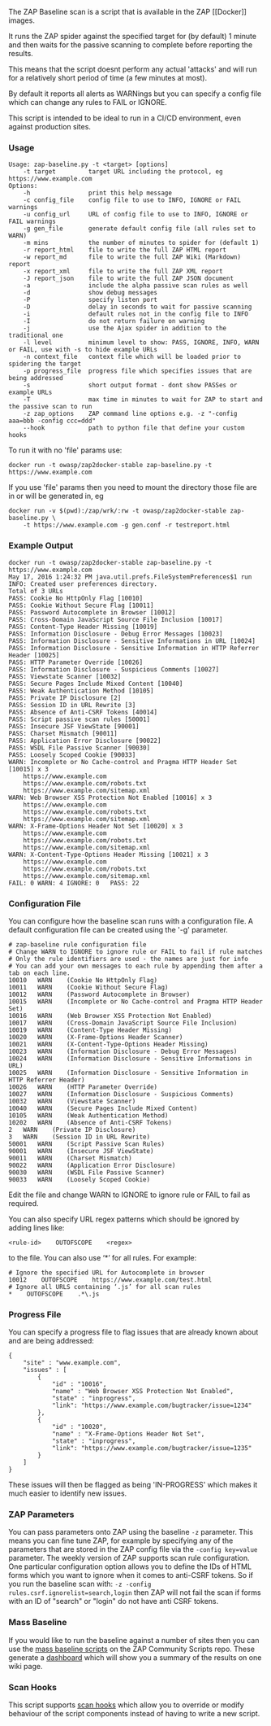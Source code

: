The ZAP Baseline scan is a script that is available in the ZAP [[Docker]] images.

It runs the ZAP spider against the specified target for (by default) 1 minute and then waits for the passive scanning to complete before reporting the results.

This means that the script doesnt perform any actual 'attacks' and will run for a relatively short period of time (a few minutes at most).

By default it reports all alerts as WARNings but you can specify a config file which can change any rules to FAIL or IGNORE.

This script is intended to be ideal to run in a CI/CD environment, even against production sites.
### Usage
```
Usage: zap-baseline.py -t <target> [options]
    -t target         target URL including the protocol, eg https://www.example.com
Options:
    -h                print this help message
    -c config_file    config file to use to INFO, IGNORE or FAIL warnings
    -u config_url     URL of config file to use to INFO, IGNORE or FAIL warnings
    -g gen_file       generate default config file (all rules set to WARN)
    -m mins           the number of minutes to spider for (default 1)
    -r report_html    file to write the full ZAP HTML report
    -w report_md      file to write the full ZAP Wiki (Markdown) report
    -x report_xml     file to write the full ZAP XML report
    -J report_json    file to write the full ZAP JSON document
    -a                include the alpha passive scan rules as well
    -d                show debug messages
    -P                specify listen port
    -D                delay in seconds to wait for passive scanning 
    -i                default rules not in the config file to INFO
    -I                do not return failure on warning
    -j                use the Ajax spider in addition to the traditional one
    -l level          minimum level to show: PASS, IGNORE, INFO, WARN or FAIL, use with -s to hide example URLs
    -n context_file   context file which will be loaded prior to spidering the target
    -p progress_file  progress file which specifies issues that are being addressed
    -s                short output format - dont show PASSes or example URLs
    -T                max time in minutes to wait for ZAP to start and the passive scan to run
    -z zap_options    ZAP command line options e.g. -z "-config aaa=bbb -config ccc=ddd"
    --hook            path to python file that define your custom hooks
```
To run it with no 'file' params use:
```
docker run -t owasp/zap2docker-stable zap-baseline.py -t https://www.example.com
```
If you use 'file' params then you need to mount the directory those file are in or will be generated in, eg
```
docker run -v $(pwd):/zap/wrk/:rw -t owasp/zap2docker-stable zap-baseline.py \
    -t https://www.example.com -g gen.conf -r testreport.html
```
### Example Output
```
docker run -t owasp/zap2docker-stable zap-baseline.py -t https://www.example.com
May 17, 2016 1:24:32 PM java.util.prefs.FileSystemPreferences$1 run
INFO: Created user preferences directory.
Total of 3 URLs
PASS: Cookie No HttpOnly Flag [10010]
PASS: Cookie Without Secure Flag [10011]
PASS: Password Autocomplete in Browser [10012]
PASS: Cross-Domain JavaScript Source File Inclusion [10017]
PASS: Content-Type Header Missing [10019]
PASS: Information Disclosure - Debug Error Messages [10023]
PASS: Information Disclosure - Sensitive Informations in URL [10024]
PASS: Information Disclosure - Sensitive Information in HTTP Referrer Header [10025]
PASS: HTTP Parameter Override [10026]
PASS: Information Disclosure - Suspicious Comments [10027]
PASS: Viewstate Scanner [10032]
PASS: Secure Pages Include Mixed Content [10040]
PASS: Weak Authentication Method [10105]
PASS: Private IP Disclosure [2]
PASS: Session ID in URL Rewrite [3]
PASS: Absence of Anti-CSRF Tokens [40014]
PASS: Script passive scan rules [50001]
PASS: Insecure JSF ViewState [90001]
PASS: Charset Mismatch [90011]
PASS: Application Error Disclosure [90022]
PASS: WSDL File Passive Scanner [90030]
PASS: Loosely Scoped Cookie [90033]
WARN: Incomplete or No Cache-control and Pragma HTTP Header Set [10015] x 3
	https://www.example.com
	https://www.example.com/robots.txt
	https://www.example.com/sitemap.xml
WARN: Web Browser XSS Protection Not Enabled [10016] x 3
	https://www.example.com
	https://www.example.com/robots.txt
	https://www.example.com/sitemap.xml
WARN: X-Frame-Options Header Not Set [10020] x 3
	https://www.example.com
	https://www.example.com/robots.txt
	https://www.example.com/sitemap.xml
WARN: X-Content-Type-Options Header Missing [10021] x 3
	https://www.example.com
	https://www.example.com/robots.txt
	https://www.example.com/sitemap.xml
FAIL: 0	WARN: 4	IGNORE: 0	PASS: 22
```
### Configuration File
You can configure how the baseline scan runs with a configuration file. A default configuration file can be created using the '-g' parameter.
```
# zap-baseline rule configuration file
# Change WARN to IGNORE to ignore rule or FAIL to fail if rule matches
# Only the rule identifiers are used - the names are just for info
# You can add your own messages to each rule by appending them after a tab on each line.
10010	WARN	(Cookie No HttpOnly Flag)
10011	WARN	(Cookie Without Secure Flag)
10012	WARN	(Password Autocomplete in Browser)
10015	WARN	(Incomplete or No Cache-control and Pragma HTTP Header Set)
10016	WARN	(Web Browser XSS Protection Not Enabled)
10017	WARN	(Cross-Domain JavaScript Source File Inclusion)
10019	WARN	(Content-Type Header Missing)
10020	WARN	(X-Frame-Options Header Scanner)
10021	WARN	(X-Content-Type-Options Header Missing)
10023	WARN	(Information Disclosure - Debug Error Messages)
10024	WARN	(Information Disclosure - Sensitive Informations in URL)
10025	WARN	(Information Disclosure - Sensitive Information in HTTP Referrer Header)
10026	WARN	(HTTP Parameter Override)
10027	WARN	(Information Disclosure - Suspicious Comments)
10032	WARN	(Viewstate Scanner)
10040	WARN	(Secure Pages Include Mixed Content)
10105	WARN	(Weak Authentication Method)
10202	WARN	(Absence of Anti-CSRF Tokens)
2	WARN	(Private IP Disclosure)
3	WARN	(Session ID in URL Rewrite)
50001	WARN	(Script Passive Scan Rules)
90001	WARN	(Insecure JSF ViewState)
90011	WARN	(Charset Mismatch)
90022	WARN	(Application Error Disclosure)
90030	WARN	(WSDL File Passive Scanner)
90033	WARN	(Loosely Scoped Cookie)
```
Edit the file and change WARN to IGNORE to ignore rule or FAIL to fail as required.

You can also specify URL regex patterns which should be ignored by adding lines like:
```
<rule-id>    OUTOFSCOPE    <regex>
```
to the file. You can also use ‘*’ for all rules.
For example:
```
# Ignore the specified URL for Autocomplete in browser
10012    OUTOFSCOPE    https://www.example.com/test.html
# Ignore all URLS containing ‘.js’ for all scan rules
*    OUTOFSCOPE    .*\.js
```
### Progress File
You can specify a progress file to flag issues that are already known about and are being addressed:
```
{
	"site" : "www.example.com",
	"issues" : [
		{ 
			"id" : "10016",
			"name" : "Web Browser XSS Protection Not Enabled",
			"state" : "inprogress",
			"link": "https://www.example.com/bugtracker/issue=1234"
		},
		{ 
			"id" : "10020",
			"name" : "X-Frame-Options Header Not Set",
			"state" : "inprogress",
			"link": "https://www.example.com/bugtracker/issue=1235"
		}
	]
}
```
These issues will then be flagged as being 'IN-PROGRESS' which makes it much easier to identify new issues.

### ZAP Parameters
You can pass parameters onto ZAP using the baseline `-z` parameter. This means you can fine tune ZAP, for example by specifying any of the parameters that are stored in the ZAP config file via the `-config key=value` parameter.
The weekly version of ZAP supports scan rule configuration. One particular configuration option allows you to define the IDs of HTML forms which you want to ignore when it comes to anti-CSRF tokens. So if you run the baseline scan with: `-z -config rules.csrf.ignorelist=search,login` then ZAP will not fail the scan if forms with an ID of "search" or "login" do not have anti CSRF tokens.

### Mass Baseline
If you would like to run the baseline against a number of sites then you can use the [mass baseline scripts](https://github.com/zaproxy/community-scripts/tree/master/api/mass-baseline) on the ZAP Community Scripts repo.
These generate a [dashboard](https://github.com/zaproxy/community-scripts/wiki/Baseline-Summary) which will show you a summary of the results on one wiki page.

### Scan Hooks
This script supports [scan hooks](https://github.com/zaproxy/zaproxy/blob/develop/docker/docs/scan-hooks.md) which allow you to override or modify behaviour of the script components instead of having to write a new script.
